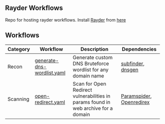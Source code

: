 ## Rayder Workflows

 Repo for hosting rayder workflows. Install [Rayder](https://github.com/devanshbatham/rayder/) from [here](https://github.com/devanshbatham/rayder/)


## Workflows


| Category | Workflow                            | Description                                                | Dependencies                                                  |
|----------|-------------------------------------|------------------------------------------------------------|---------------------------------------------------------------|
| Recon    | [generate-dns-wordlist.yaml](https://github.com/devanshbatham/rayder-workflows/blob/main/recon/generate-dns-wordlist.yaml) | Generate custom DNS Bruteforce wordlist for any domain name | [subfinder](https://github.com/projectdiscovery/subfinder), [dnsgen](https://github.com/ProjectAnte/dnsgen) |
| Scanning |  [open-redirect.yaml](https://github.com/devanshbatham/rayder-workflows/blob/main/http/open-redirect.yaml)                    | Scan for Open Redirect vulnerabilities in params found in web archive for a domain      | [Paramspider](https://github.com/devanshbatham/Paramspider), [Openredirex](https://github.com/devanshbatham/Openredirex) |




